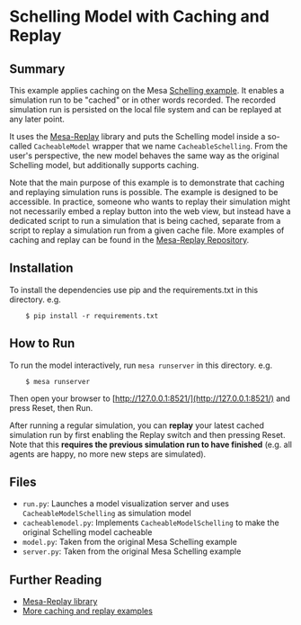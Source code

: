 # Schelling Model with Caching and Replay

## Summary

This example applies caching on the Mesa [Schelling example](https://github.com/projectmesa/mesa-examples/tree/main/examples/Schelling).
It enables a simulation run to be "cached" or in other words recorded. The recorded simulation run is persisted on the local file system and can be replayed at any later point.

It uses the [Mesa-Replay](https://github.com/Logende/mesa-replay) library and puts the Schelling model inside a so-called `CacheableModel` wrapper that we name `CacheableSchelling`.
From the user's perspective, the new model behaves the same way as the original Schelling model, but additionally supports caching.

Note that the main purpose of this example is to demonstrate that caching and replaying simulation runs is possible.
The example is designed to be accessible. 
In practice, someone who wants to replay their simulation might not necessarily embed a replay button into the web view, but instead have a dedicated script to run a simulation that is being cached, separate from a script to replay a simulation run from a given cache file.
More examples of caching and replay can be found in the [Mesa-Replay Repository](https://github.com/Logende/mesa-replay/tree/main/examples).

## Installation

To install the dependencies use pip and the requirements.txt in this directory. e.g.

```
    $ pip install -r requirements.txt
```

## How to Run

To run the model interactively, run ``mesa runserver`` in this directory. e.g.

```
    $ mesa runserver
```

Then open your browser to [http://127.0.0.1:8521/](http://127.0.0.1:8521/) and press Reset, then Run.

After running a regular simulation, you can **replay** your latest cached simulation run by first enabling the Replay switch and then pressing Reset.
Note that this **requires the previous simulation run to have finished** (e.g. all agents are happy, no more new steps are simulated).

## Files

* ``run.py``: Launches a model visualization server and uses `CacheableModelSchelling` as simulation model
* ``cacheablemodel.py``: Implements `CacheableModelSchelling` to make the original Schelling model cacheable
* ``model.py``: Taken from the original Mesa Schelling example
* ``server.py``: Taken from the original Mesa Schelling example

## Further Reading

* [Mesa-Replay library](https://github.com/Logende/mesa-replay)
* [More caching and replay examples](https://github.com/Logende/mesa-replay/tree/main/examples)
